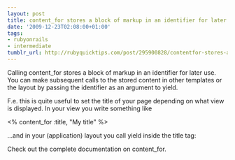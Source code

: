 ```yaml
---
layout: post
title: content_for stores a block of markup in an identifier for later use
date: '2009-12-23T02:08:00+01:00'
tags:
- rubyonrails
- intermediate
tumblr_url: http://rubyquicktips.com/post/295900828/contentfor-stores-a-block-of-markup-in-an
---
```


  Calling content_for stores a block of markup in an identifier for later use. You can make subsequent calls to the stored content in other templates or the layout by passing the identifier as an argument to yield.


F.e. this is quite useful to set the title of your page depending on what view is displayed. In your view you write something like

<% content_for :title, "My title" %>


…and in your (application) layout you call yield inside the title tag:

<head>
  <title><%= yield :title %> | Application name</title>
</head>


Check out the complete documentation on content_for.
